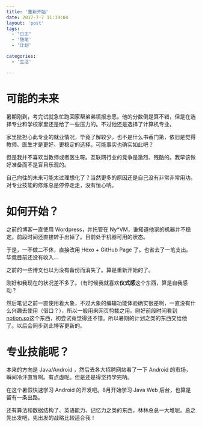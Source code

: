 ```yaml
---
title: '重新开始'
date: 2017-7-7 11:19:04
layout: 'post'
tags:
  - "日志"
  - '随笔'
  - '计划'

categories:
  - '生活'

---
```

# 可能的未来

暑期刚到，考完试就急忙跑回家帮弟弟填报志愿。他的分数倒是算不错，但是在选择专业和学校家里还是给了一些压力的。不过他还是选择了计算机专业。

家里挺担心此专业的就业情况，毕竟了解较少。也不是什么书香门第，依旧是觉得教师、医生才是更好、更稳定的选择。可能事实也确实如此吧？

但是我并不喜欢当教师或者医生呀。互联网行业的竞争是激烈、残酷的。我早该做好准备而不是盲目乐观的。

自己向往的未来可能太过理想化了？当然更多的原因还是自己没有非常非常用功。对专业技能的修炼总是停停走走，没有恒心呐。

# 如何开始？

之前的博客一直使用 Wordpress，并托管在 Ny*VM，谁知道他家的机器并不稳定。前段时间还直接转手出掉了。目前处于机器可用的状态。

于是，一不做二不休，直接改用 Hexo + GitHub Page 了。也省去了一笔支出。毕竟目前还没有收入...

之前的一些博文也以为没有备份而消失了。算是重新开始的了。

刚好和我现在的状况差不多了。（有时候我就喜欢**仪式感**这个东西，算是自我感动？

然后笔记之前一直使用着大象，不过大象的编辑功能体验确实很差啊，一直没有什么兴趣去使用（借口？），所以一般用来网页剪裁之用。刚好前段时间看到[notion.so](https://www.notion.so)这个东西，初尝试竟觉得还不错。所以暑期的计划之类的东西交给他了。以后会同步到此博客更新的。

# 专业技能呢？

本来的方向是 Java/Android ，然后去各大招聘网站看了一下 Android 的市场，瞬间冷汗直冒啊。有点虚呢。但是还是得坚持学完呐。

在这个暑假快速学习 Android 的开发吧。8月开始学习 Java Web 后台，也算是留有一条出路。

还有算法和数据结构了、英语能力、记忆力之类的东西，林林总总一大堆呢。总之先出发吧，先出发的战略比较适合我！